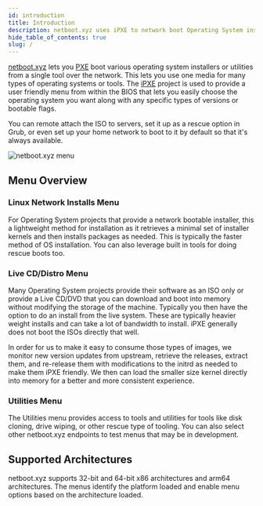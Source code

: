 ```yaml
---
id: introduction
title: Introduction
description: netboot.xyz uses iPXE to network boot Operating System installers and utilities from an easy to use menu."
hide_table_of_contents: true
slug: /
---
```


[netboot.xyz](https://netboot.xyz) lets you [PXE](https://en.wikipedia.org/wiki/Preboot_Execution_Environment) boot various operating system installers or utilities from a single tool over the network. This lets you use one media for many types of operating systems or tools. The [iPXE](https://ipxe.org/) project is used to provide a user friendly menu from within the BIOS that lets you easily choose the operating system you want along with any specific types of versions or bootable flags.

You can remote attach the ISO to servers, set it up as a rescue option in Grub, or even set up your home network to boot to it by default so that it's always available.

![netboot.xyz menu](../static/img/netboot.xyz.gif)

## Menu Overview

### Linux Network Installs Menu

For Operating System projects that provide a network bootable installer, this a lightweight method for installation as it retrieves a minimal set of installer kernels and then installs packages as needed. This is typically the faster method of OS installation. You can also leverage built in tools for doing rescue boots too.

### Live CD/Distro Menu

Many Operating System projects provide their software as an ISO only or provide a Live CD/DVD that you can download and boot into memory without modifying the storage of the machine. Typically you then have the option to do an install from the live system.  These are typically heavier weight installs and can take a lot of bandwidth to install. iPXE generally does not boot the ISOs directly that well.

In order for us to make it easy to consume those types of images, we monitor new version updates from upstream, retrieve the releases, extract them, and re-release them with modifications to the initrd as needed to make them iPXE friendly. We then can load the smaller size kernel directly into memory for a better and more consistent experience.

### Utilities Menu

The Utilities menu provides access to tools and utilities for tools like disk cloning, drive wiping, or other rescue type of tooling. You can also select other netboot.xyz endpoints to test menus that may be in development.

## Supported Architectures

netboot.xyz supports 32-bit and 64-bit x86 architectures and arm64 architectures. The menus identify the platform loaded and enable menu options based on the architecture loaded.
